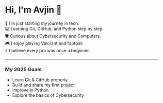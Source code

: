 # Hi, I'm Avjin 👋

🌱 I’m just starting my journey in tech.  
💻 Learning Git, GitHub, and Python step by step.  
🛡️ Curious about Cybersecurity and Computers.  
🎮 I enjoy playing Valorant and football.  
⚡ I believe every pro was once a beginner.  

---

### My 2025 Goals
- Learn Git & GitHub properly  
- Build and share my first project  
- Improve in Python  
- Explore the basics of Cybersecurity  
